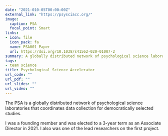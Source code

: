 ```yaml
---
date: "2021-010-05T00:00:00Z"
external_link: "https://psysciacc.org/"
image:
  caption: PSA
  focal_point: Smart
links:
- icon: file
  icon_pack: fa
  name: PSA001 Paper
  url: https://doi.org/10.1038/s41562-020-01007-2
summary: A globally distributed network of psychological science laboratories that coordinates data collection for democratically selected studies.
tags:
- team science
title: Psychological Science Accelerator
url_code: ""
url_pdf: ""
url_slides: ""
url_video: ""
---
```


The PSA is a globally distributed network of psychological science laboratories that coordinates data collection for democratically selected studies. 

I was a founding member and was elected to a 3-year term as an Associate Director in 2021. I also was one of the lead researchers on the first project.
